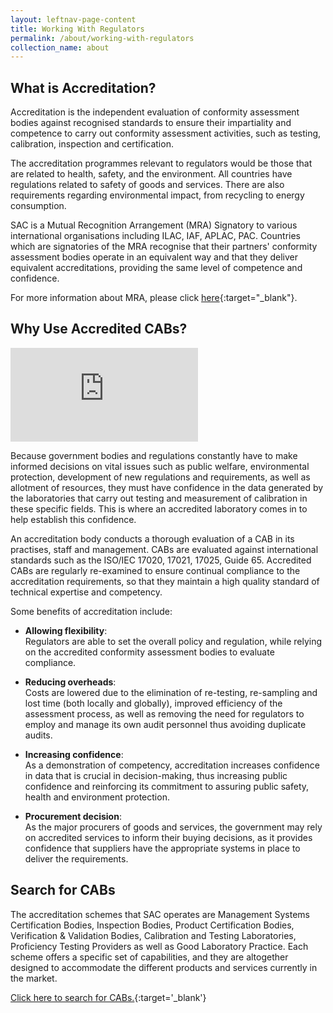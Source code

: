 ```yaml
---
layout: leftnav-page-content
title: Working With Regulators
permalink: /about/working-with-regulators
collection_name: about
---
```


## What is Accreditation?

Accreditation is the independent evaluation of conformity assessment bodies against recognised standards to ensure their impartiality and competence to carry out conformity assessment activities, such as testing, calibration, inspection and certification.

The accreditation programmes relevant to regulators would be those that are related to health, safety, and the environment. All countries have regulations related to safety of goods and services. There are also requirements regarding environmental impact, from recycling to energy consumption.

SAC is a Mutual Recognition Arrangement (MRA) Signatory to various international organisations including ILAC, IAF, APLAC, PAC. Countries which are signatories of the MRA recognise that their partners' conformity assessment bodies operate in an equivalent way and that they deliver equivalent accreditations, providing the same level of competence and confidence.

For more information about MRA, please click [here](mutual-recognition-arrangement){:target="_blank"}.

## Why Use Accredited CABs?

<div class="video-container">
  <iframe src="https://www.youtube.com/embed/4bbuKr3lweQ" frameborder="0" allowfullscreen></iframe>
</div>

Because government bodies and regulations constantly have to make informed decisions on vital issues such as public welfare, environmental protection, development of new regulations and requirements, as well as allotment of resources, they must have confidence in the data generated by the laboratories that carry out testing and measurement of calibration in these specific fields. This is where an accredited laboratory comes in to help establish this confidence.

An accreditation body conducts a thorough evaluation of a CAB in its practises, staff and management. CABs are evaluated against international standards such as the ISO/IEC 17020, 17021, 17025, Guide 65. Accredited CABs are regularly re-examined to ensure continual compliance to the accreditation requirements, so that they maintain a high quality standard of technical expertise and competency.

Some benefits of accreditation include:

* **Allowing flexibility**:  
Regulators are able to set the overall policy and regulation, while relying on the accredited conformity assessment bodies to evaluate compliance.
 
* **Reducing overheads**:  
Costs are lowered due to the elimination of re-testing, re-sampling and lost time (both locally and globally), improved efficiency of the assessment process, as well as removing the need for regulators to employ and manage its own audit personnel thus avoiding duplicate audits.

* **Increasing confidence**:  
As a demonstration of competency, accreditation increases confidence in data that is crucial in decision-making, thus increasing public confidence and reinforcing its commitment to assuring public safety, health and environment protection.
 
* **Procurement decision**:  
As the major procurers of goods and services, the government may rely on accredited services to inform their buying decisions, as it provides confidence that suppliers have the appropriate systems in place to deliver the requirements.

## Search for CABs

The accreditation schemes that SAC operates are Management Systems Certification Bodies, Inspection Bodies, Product Certification Bodies, Verification & Validation Bodies, Calibration and Testing Laboratories, Proficiency Testing Providers as well as Good Laboratory Practice. Each scheme offers a specific set of capabilities, and they are altogether designed to accommodate the different products and services currently in the market.

[Click here to search for CABs.](https://www.sac-accreditation.gov.sg/cab/acab/Pages/search_acab.aspx){:target='_blank'}
